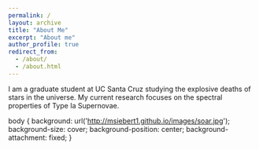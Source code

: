 ```yaml
---
permalink: /
layout: archive
title: "About Me"
excerpt: "About me"
author_profile: true
redirect_from: 
  - /about/
  - /about.html
---
```


<style>
.header {
  border-radius: 10px;  /* Rounded border */
  padding: 5px; /* Some padding */
  width: auto; /* Set a small width */
  width: 100%
}
</style>

I am a graduate student at UC Santa Cruz studying the explosive deaths of stars in the universe. My current research focuses on the spectral properties of Type Ia Supernovae. 

body {
  background: url('http://msiebert1.github.io/images/soar.jpg');
  background-size: cover;
  background-position: center;
  background-attachment: fixed;
}

<!-- <img src="http://msiebert1.github.io/images/soar.jpg" alt="soar" align="bottom" class="header"/> -->

<!-- How did I get here?

Way back in my middle school years I remember a night out with my closest friends. We decided to take a shortcut through the woods back home, but little did we know, my friend's dad was waiting to scare the crap out of us. He did his best impression of a bear and we all scattered in terror. Running through the woods with no light, I eventually hit my head on a tree branch and was knocked flat on my back. Time stood still for a second and I remember gazing at the twinkling of the stars through the tree canopy. I took a moment and thought... "Wow... my head really hurts." 

Years later, I ended up getting a degree in engineering and using that to pursue a career in astronomy. Most people in academia will at some point question why they decided to take such an arduous path. You really have to love what you do. 

This gets me thinking. I am still here and looking for more, so I must really love what I do. I often think the reason for this is having the priviledge to spend every day following my own curiosity. But, I would be lying if "minor brain trauma as an adolescent" wasn't also a damn good explanation. -->